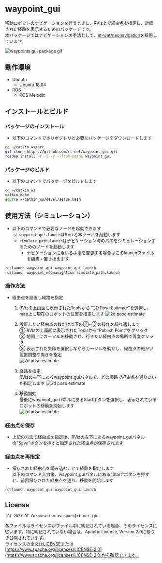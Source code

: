 # waypoint_gui

移動ロボットのナビゲーションを行うときに、RViz上で経由点を指定し、計画された経路を表示するためのパッケージです。  
本パッケージではナビゲーションの手法として、[at-wat/neonavigation](https://github.com/at-wat/neonavigation)を採用しています。

![waypoints gui package gif](https://rt-net.github.io/images/waypoint_gui/waypoints.gif)

## 動作環境

- Ubuntu
    - Ubuntu 18.04
- ROS
    - ROS Melodic  

## インストールとビルド
### パッケージのインストール

 - 以下のコマンドで本リポジトリと必要なパッケージをダウンロードします

```bash
cd ~/catkin_ws/src
git clone https://github.com/rt-net/waypoint_gui.git
rosdep install -r -i -y --from-paths waypoint_gui
```

### パッケージのビルド

- 以下のコマンドでパッケージをビルドします

``` bash
cd ~/catkin_ws
catkin_make
source ~/catkin_ws/devel/setup.bash
```
## 使用方法（シミュレーション）

- 以下のコマンドで必要なノードを起動できます
    - `waypoint_gui.launch`はRVizと本ツールを起動します
    - `simulate_path.launch`はナビゲーション時のパスをシミュレーションするためのノードを起動します
        - ナビゲーションに用いる手法を変更する場合はこのlaunchファイルを編集・置き換えます

```bash
roslaunch waypoint_gui waypoint_gui.launch 
roslaunch waypoint_neonavigation simulate_path.launch 
```
### 操作方法

- 経由点を設置し経路を指定  
    1. RVizの上画面に表示されたToolsから "2D Pose Estimate"を選択し、map上に現在のロボットの位置を指定します
        ![2d pose estimate](https://rt-net.github.io/images/waypoint_gui/2d_pose_estimate.png)
    2. 設置したい経由点の数だけ以下の①~③の操作を繰り返します  
① RVizの上画面に表示されたToolsから"Publish Point"をクリック  
② 地図上にカーソルを移動させ、行きたい経由点の場所で再度クリック  
③ 表示された矢印を選択しながらカーソルを動かし、経由点の細かい位置調整や向きを指定  
![2d pose estimate](https://rt-net.github.io/images/waypoint_gui/publish_point.png)　　 
 
    3. 経路を指定  
RVizの左下にあるwaypoint_guiパネルで、どの順路で経由点を通りたいか指定します 
![2d pose estimate](https://rt-net.github.io/images/waypoint_gui/route.png)　　 

    4. 移動開始   
    最後にwaypoint_guiパネルにあるStartボタンを選択し、表示されているロボットの移動を開始します  
    ![2d pose estimate](https://rt-net.github.io/images/waypoint_gui/start.png)　　

### 経由点を保存

- 上記の方法で経由点を指定後、RVizの左下にあるwaypoint_guiパネルの"Save"ボタンを押すと指定された経由点が保存されます

### 経由点を再指定

- 保存された経由点を読み込むことで経路を指定します  
以下のコマンド入力後、waypoint_guiパネルにある"Start"ボタンを押すと、前回保存された経由点を通り、移動を開始します

```bash
roslaunch waypoint_gui waypoint_gui.launch  
```  
## License

```
(C) 2021 RT Corporation <support@rt-net.jp>  
```

各ファイルはライセンスがファイル中に明記されている場合、そのライセンスに従います。特に明記されていない場合は、Apache License, Version 2.0に基づき公開されています。  
ライセンスの全文は[LICENSE](./LICENSE)または[https://www.apache.org/licenses/LICENSE-2.0](https://www.apache.org/licenses/LICENSE-2.0)から確認できます。
